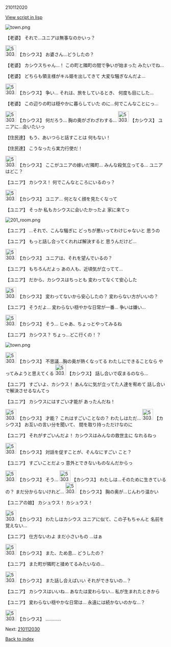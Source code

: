 210112020

[View script in lisp](../scripts/210112020.txt)

![town.png](../images/backgrounds/town.png)

【老婆】
それで…ユニアは無事なのかいっ？

<img src="../images/units/5303111.png" alt="5303111.png" height="34"/>
【カシウス】
お婆さん…どうしたの？

【老婆】
カシウスちゃん…！
この町と隣町の間で争いが始まった
みたいでね…

【老婆】
どちらも領主様がキル姫を出してきて
大変な騒ぎなんだよ…

<img src="../images/units/5303111.png" alt="5303111.png" height="34"/>
【カシウス】
争い…
それは、旅をしているとき、
何度も目にした…

【老婆】
この辺りの町は穏やかに暮らしていた
のに…何でこんなことにっ…

<img src="../images/units/5303111.png" alt="5303111.png" height="34"/>
【カシウス】
何だろう…
胸の奥がざわざわする…

<img src="../images/units/5303111.png" alt="5303111.png" height="34"/>
【カシウス】
ユニアに…会いたいっ

【住民達】
もう、あいつらと話すことは
何もない！

【住民達】
こうなったら実力行使だ！

<img src="../images/units/5303111.png" alt="5303111.png" height="34"/>
【カシウス】
ここがユニアの嫁いだ隣町…
みんな殺気立ってる…
ユニアはどこ？

【ユニア】
カシウス！
何でこんなところにいるのっ？

<img src="../images/units/5303111.png" alt="5303111.png" height="34"/>
【カシウス】
ユニア…
何となく顔を見たくなって

【ユニア】
そっか
私もカシウスに会いたかったよ
家に来てっ

![201_room.png](../images/backgrounds/201_room.png)

【ユニア】
…それで、こんな騒ぎに
どっちが悪いってわけじゃないと
思うの

【ユニア】
もっと話し合ってくれれば解決すると
思うんだけど…

<img src="../images/units/5303111.png" alt="5303111.png" height="34"/>
【カシウス】
ユニアは、それを望んでいるの？

【ユニア】
もちろんだよっ
あの人も、近頃気が立ってて…

【ユニア】
だから、カシウスはちっとも
変わってなくて安心した

<img src="../images/units/5303111.png" alt="5303111.png" height="34"/>
【カシウス】
変わってないから安心したの？
変わらない方がいいの？

【ユニア】
そうだよ…
変わらない穏やかな日常が一番…
争いは嫌い…

<img src="../images/units/5303111.png" alt="5303111.png" height="34"/>
【カシウス】
そう…
じゃあ、ちょっとやってみるね

【ユニア】
カシウス？
ちょっ…どこ行くの！？

![town.png](../images/backgrounds/town.png)

<img src="../images/units/5303111.png" alt="5303111.png" height="34"/>
【カシウス】
不思議…胸の奥が熱くなってる
わたしにできることなら
やってみようと思えてくる

<img src="../images/units/5303111.png" alt="5303111.png" height="34"/>
【カシウス】
話し合いで収まるのなら…

【ユニア】
すごいよ、カシウス！
あんなに気が立ってた人達を宥めて
話し合いで解決させるなんてっ

【ユニア】
カシウスにはすごい才能が
あったんだね！

<img src="../images/units/5303111.png" alt="5303111.png" height="34"/>
【カシウス】
才能？
これはすごいことなの？
わたしはただ…

<img src="../images/units/5303111.png" alt="5303111.png" height="34"/>
【カシウス】
お互いの言い分を聞いて、
間を取り持っただけなのに

【ユニア】
それがすごいんだよ！
カシウスはみんなの救世主に
なれるねっ

<img src="../images/units/5303111.png" alt="5303111.png" height="34"/>
【カシウス】
対話を促すことが、そんなにすごい
こと？

【ユニア】
すごいことだよっ
意外とできないものなんだからっ

<img src="../images/units/5303111.png" alt="5303111.png" height="34"/>
【カシウス】
そう…

<img src="../images/units/5303111.png" alt="5303111.png" height="34"/>
【カシウス】
わたしは…そのために生きているの？
まだ分からないけれど…

<img src="../images/units/5303111.png" alt="5303111.png" height="34"/>
【カシウス】
胸の奥が…じんわり温かい

【ユニアの娘】
カシュウス！
カシュウス！

<img src="../images/units/5303111.png" alt="5303111.png" height="34"/>
【カシウス】
わたしはカシウス
ユニアに似て、この子もちゃんと
名前を覚えない…

【ユニア】
仕方ないわよ
まだ小さいもの
…はぁ

<img src="../images/units/5303111.png" alt="5303111.png" height="34"/>
【カシウス】
また、ため息…
どうしたの？

【ユニア】
また町が隣町と揉めてるみたいなの…

<img src="../images/units/5303111.png" alt="5303111.png" height="34"/>
【カシウス】
また話し合えばいい
それができないの…？

【ユニア】
カシウスはいいね…
あなたは変わらない…
私が生まれたときから

【ユニア】
変わらない穏やかな日常は…
永遠には続かないのかな…？

<img src="../images/units/5303111.png" alt="5303111.png" height="34"/>
【カシウス】
…………

Next: [210112030](210112030.md)

[Back to index](index.md)

